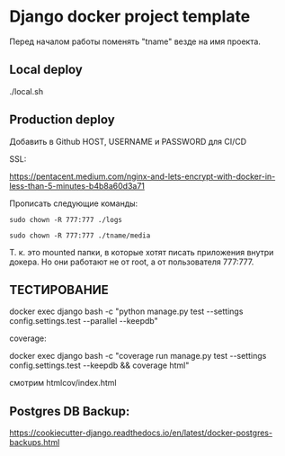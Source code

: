 # Django docker project template
Перед началом работы поменять "tname" везде на имя проекта.

## Local deploy
./local.sh

## Production deploy
Добавить в Github HOST, USERNAME и PASSWORD для CI/CD

SSL:

https://pentacent.medium.com/nginx-and-lets-encrypt-with-docker-in-less-than-5-minutes-b4b8a60d3a71

Прописать следующие команды:

`sudo chown -R 777:777 ./logs`

`sudo chown -R 777:777 ./tname/media`

Т. к. это mounted папки, в которые хотят писать приложения внутри докера. Но они работают не от root, а от пользователя 777:777.

## ТЕСТИРОВАНИЕ

docker exec django bash -c "python manage.py test --settings config.settings.test --parallel --keepdb"

coverage: 

docker exec django bash -c "coverage run manage.py test --settings config.settings.test --keepdb && coverage html"

смотрим htmlcov/index.html


## Postgres DB Backup:
https://cookiecutter-django.readthedocs.io/en/latest/docker-postgres-backups.html

